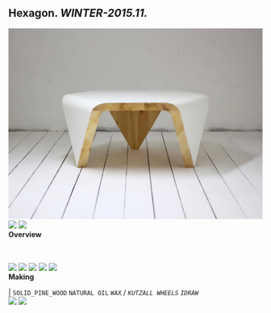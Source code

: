 
## Hexagon. _WINTER-2015.11._
![Hexagon](/100.jpg)<a href="https://ewwgene.github.io/Hexagon/101.jpg"><img src="https://ewwgene.github.io/Hexagon/101.jpg" height="100"></a> <a href="https://ewwgene.github.io/Hexagon/102.jpg"><img src="https://ewwgene.github.io/Hexagon/102.jpg" height="100"></a> 
<br>
**Overview**

<br><br>
<a href="https://ewwgene.github.io/Hexagon/Making/201.jpg"><img src="https://ewwgene.github.io/Hexagon/Making/201.jpg" height="100"></a> <a href="https://ewwgene.github.io/Hexagon/Making/203.jpg"><img src="https://ewwgene.github.io/Hexagon/Making/203.jpg" height="100"></a> <a href="https://ewwgene.github.io/Hexagon/Making/205.jpg"><img src="https://ewwgene.github.io/Hexagon/Making/205.jpg" height="100"></a> <a href="https://ewwgene.github.io/Hexagon/Making/207.jpg"><img src="https://ewwgene.github.io/Hexagon/Making/207.jpg" height="100"></a> <a href="https://ewwgene.github.io/Hexagon/Making/209.jpg"><img src="https://ewwgene.github.io/Hexagon/Making/209.jpg" height="100"></a> <br>
**Making**

|
`SOLID_PINE_WOOD` `NATURAL OIL` `WAX` 
/
_`KUTZALL WHEELS`_ _`IDRAW`_ 
<br>
<a href="https://ewwgene.github.io/Hexagon/300.jpg"><img src="https://ewwgene.github.io/Hexagon/300.jpg" height="100"></a> <a href="https://ewwgene.github.io/Hexagon/301.jpg"><img src="https://ewwgene.github.io/Hexagon/301.jpg" height="100"></a> 
<br>


